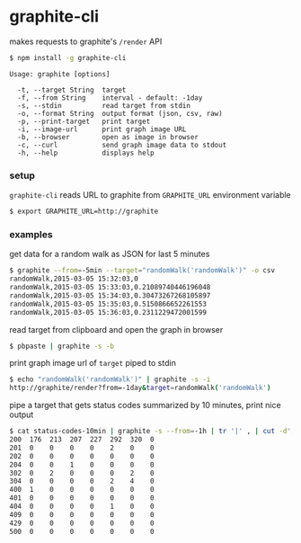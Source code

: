 # graphite-cli

makes requests to graphite's `/render` API

```sh
$ npm install -g graphite-cli
```

```
Usage: graphite [options]

  -t, --target String  target
  -f, --from String    interval - default: -1day
  -s, --stdin          read target from stdin
  -o, --format String  output format (json, csv, raw)
  -p, --print-target   print target
  -i, --image-url      print graph image URL
  -b, --browser        open as image in browser
  -c, --curl           send graph image data to stdout
  -h, --help           displays help
```

### setup

`graphite-cli` reads URL to graphite from `GRAPHITE_URL` environment variable

```sh
$ export GRAPHITE_URL=http://graphite
```

### examples

get data for a random walk as JSON for last 5 minutes

```sh
$ graphite --from=-5min --target="randomWalk('randomWalk')" -o csv
randomWalk,2015-03-05 15:32:03,0
randomWalk,2015-03-05 15:33:03,0.21089740446196048
randomWalk,2015-03-05 15:34:03,0.30473267268105897
randomWalk,2015-03-05 15:35:03,0.5150866652261553
randomWalk,2015-03-05 15:36:03,0.2311229472001599
```

read target from clipboard and open the graph in browser

```sh
$ pbpaste | graphite -s -b
```

print graph image url of `target` piped to stdin

```sh
$ echo "randomWalk('randomWalk')" | graphite -s -i
http://graphite/render?from=-1day&target=randomWalk('randomWalk')
```

pipe a target that gets status codes summarized by 10 minutes, print nice output

```sh
$ cat status-codes-10min | graphite -s --from=-1h | tr '|' , | cut -d',' -f1,5- | sed 's/\.0//g' | column -t -s, | sort -k1
200  176  213  207  227  292  320  0
201  0    0    0    0    2    0    0
202  0    0    0    0    0    0    0
204  0    0    1    0    0    0    0
302  0    2    0    0    0    2    0
304  0    0    0    0    2    4    0
400  1    0    0    0    0    0    0
401  0    0    0    0    0    0    0
404  0    0    0    0    1    0    0
409  0    0    0    0    0    0    0
429  0    0    0    0    0    0    0
500  0    0    0    0    0    0    0
```
